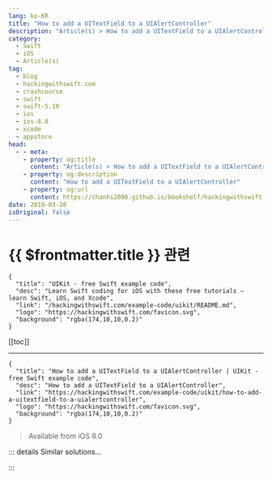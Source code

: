 ```yaml
---
lang: ko-KR
title: "How to add a UITextField to a UIAlertController"
description: "Article(s) > How to add a UITextField to a UIAlertController"
category:
  - Swift
  - iOS
  - Article(s)
tag: 
  - blog
  - hackingwithswift.com
  - crashcourse
  - swift
  - swift-5.10
  - ios
  - ios-8.0
  - xcode
  - appstore
head:
  - - meta:
    - property: og:title
      content: "Article(s) > How to add a UITextField to a UIAlertController"
    - property: og:description
      content: "How to add a UITextField to a UIAlertController"
    - property: og:url
      content: https://chanhi2000.github.io/bookshelf/hackingwithswift.com/example-code/uikit/how-to-add-a-uitextfield-to-a-uialertcontroller.html
date: 2019-03-28
isOriginal: false
---
```


# {{ $frontmatter.title }} 관련

```component VPCard
{
  "title": "UIKit - free Swift example code",
  "desc": "Learn Swift coding for iOS with these free tutorials – learn Swift, iOS, and Xcode",
  "link": "/hackingwithswift.com/example-code/uikit/README.md",
  "logo": "https://hackingwithswift.com/favicon.svg",
  "background": "rgba(174,10,10,0.2)"
}
```

[[toc]]

---

```component VPCard
{
  "title": "How to add a UITextField to a UIAlertController | UIKit - free Swift example code",
  "desc": "How to add a UITextField to a UIAlertController",
  "link": "https://hackingwithswift.com/example-code/uikit/how-to-add-a-uitextfield-to-a-uialertcontroller",
  "logo": "https://hackingwithswift.com/favicon.svg",
  "background": "rgba(174,10,10,0.2)"
}
```

> Available from iOS 8.0

<!-- TODO: 작성 -->

<!--
The `UIAlertController` class from iOS 8.0 lets you add as many text fields as you need, and you can read the value of those text fields when the user taps a button.

The example below creates an alert controller with one button and a text field. When the button is tapped, the text of the text field is pulled out, at which point it's down to you to do something interesting with it:

```swift
func promptForAnswer() {
    let ac = UIAlertController(title: "Enter answer", message: nil, preferredStyle: .alert)
    ac.addTextField()

    let submitAction = UIAlertAction(title: "Submit", style: .default) { [unowned ac] _ in
        let answer = ac.textFields![0]
        // do something interesting with "answer" here
    }

    ac.addAction(submitAction)

    present(ac, animated: true)
}
```

-->

::: details Similar solutions…

<!--
/example-code/uikit/how-to-limit-the-number-of-characters-in-a-uitextfield-or-uitextview">How to limit the number of characters in a UITextField or UITextView 
/example-code/uikit/how-to-move-to-the-next-uitextfield-when-the-user-presses-return">How to move to the next UITextField when the user presses return 
/example-code/uikit/how-to-hide-passwords-in-a-uitextfield">How to hide passwords in a UITextField 
/example-code/uikit/how-to-add-a-bar-button-to-a-navigation-bar">How to add a bar button to a navigation bar 
/example-code/uikit/how-to-add-a-uiapplicationshortcutitem-quick-action-for-3d-touch">How to add a UIApplicationShortcutItem quick action for 3D Touch</a>
-->

:::

